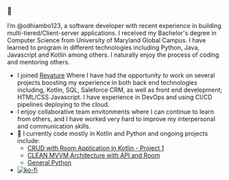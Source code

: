 ### 👋

I’m @odhiambo123, a software developer with recent experience in building multi-tiered/Client-server applications. I received my Bachelor's degree in Computer Science from University of Maryland Global Campus. I have learned to program in different technologies including Python, Java, Javascript and Kotlin among others. I naturally enjoy the process of coding and mentoring others.
- I joined <a href="https://revature.com/referral-software-engineer/?ra=0030P00002GNmMf&ru=0050P0000085FVG" target="_blank">Revature</a> Where I have had the opportunity to work on several projects boosting my experience in both back end technologies including, Kotlin, SQL, Saleforce CRM, as  well as front end development; HTML/CSS Javascript. I have experience in DevOps and using CI/CD pipelines deploying to the cloud.
- I enjoy collaborative team envitonments where I can continue to learn from others, and I have worked very hard to improve my interpersonal and communication skills.  
- 🌱 I currently code mostly in Kotlin and Python and ongoing projects include:
  -  [CRUD with Room Application in Kotlin - Project 1](https://github.com/odhiambo123/Odhi_P1)
  -  [CLEAN MVVM Architecture with API and Room](https://github.com/odhiambo123/RevProject2)
  -  [General Python](https://github.com/odhiambo123/general_py)
- [![ko-fi](https://ko-fi.com/img/githubbutton_sm.svg)](https://ko-fi.com/A0A614K10)
